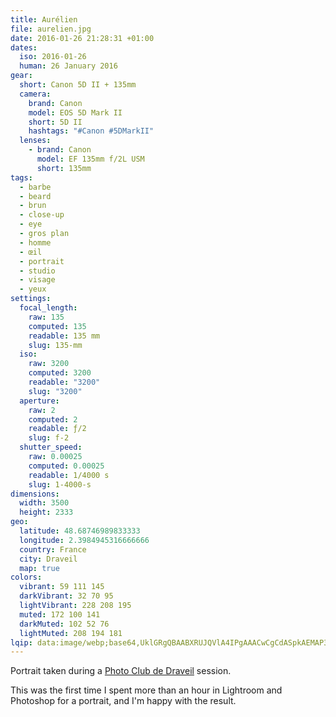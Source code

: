 ```yaml
---
title: Aurélien
file: aurelien.jpg
date: 2016-01-26 21:28:31 +01:00
dates:
  iso: 2016-01-26
  human: 26 January 2016
gear:
  short: Canon 5D II + 135mm
  camera:
    brand: Canon
    model: EOS 5D Mark II
    short: 5D II
    hashtags: "#Canon #5DMarkII"
  lenses:
    - brand: Canon
      model: EF 135mm f/2L USM
      short: 135mm
tags:
  - barbe
  - beard
  - brun
  - close-up
  - eye
  - gros plan
  - homme
  - œil
  - portrait
  - studio
  - visage
  - yeux
settings:
  focal_length:
    raw: 135
    computed: 135
    readable: 135 mm
    slug: 135-mm
  iso:
    raw: 3200
    computed: 3200
    readable: "3200"
    slug: "3200"
  aperture:
    raw: 2
    computed: 2
    readable: ƒ/2
    slug: f-2
  shutter_speed:
    raw: 0.00025
    computed: 0.00025
    readable: 1/4000 s
    slug: 1-4000-s
dimensions:
  width: 3500
  height: 2333
geo:
  latitude: 48.68746989833333
  longitude: 2.3984945316666666
  country: France
  city: Draveil
  map: true
colors:
  vibrant: 59 111 145
  darkVibrant: 32 70 95
  lightVibrant: 228 208 195
  muted: 172 100 141
  darkMuted: 102 52 76
  lightMuted: 208 194 181
lqip: data:image/webp;base64,UklGRgQBAABXRUJQVlA4IPgAAACwCgCdASpkAEMAP3Gowls0v6ewr5aaO/AuCWUA0JA00BJ872l7ZyGh5wSuB88OwGNsIPzBCZVfWUfW+XwX7vO/dSmHAd3zOLTqNJaUquFS+Ni2pogcEp0F/HSDbSMAAP7uzoGOpvjWlCqB1QWw8vpIMxeB/oKj9RHMEDpe8fdadwzOkgvnkhn9MqjWZV+GQ7AmP1HetrOdInEnbt+ItJ3vRV5suhXvInCN9G4rQOgqFqJStp2KdRGN3if6nNXn/hUrUxLPxtrXl1U78h93i6ipTwd4tZcxD7/xqKTm+b4lZ5SofU3ZvQVlrNCD5XL6ouPPWi44P2AAAA==
---
```


Portrait taken during a <a href="https://photo-club-draveil.fr/">Photo Club de Draveil</a> session.

This was the first time I spent more than an hour in Lightroom and Photoshop for a portrait, and I'm happy with the result.
